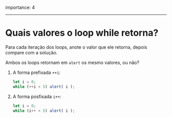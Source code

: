 importance: 4

---

# Quais valores o loop while retorna?

Para cada iteração dos loops, anote o valor que ele retorna, depois compare com a solução.

Ambos os loops retornam em `alert` os mesmo valores, ou não?

1. A forma prefixada `++i`:

    ```js
    let i = 0;
    while (++i < 5) alert( i );
    ```
2. A forma posfixada `i++`:

    ```js
    let i = 0;
    while (i++ < 5) alert( i );
    ```
